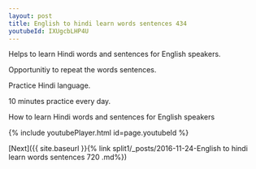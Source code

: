 ```yaml
---
layout: post
title: English to hindi learn words sentences 434 
youtubeId: IXUgcbLHP4U
---
```

 
 
Helps to learn Hindi words and sentences for English speakers.

Opportunitiy to repeat the words sentences. 

Practice Hindi language. 
 
10 minutes practice every day. 
 
How to learn Hindi words and sentences for English speakers 
 
{% include youtubePlayer.html id=page.youtubeId %}
 
 
[Next]({{ site.baseurl }}{% link  split1/_posts/2016-11-24-English to hindi learn words sentences 720 .md%})
 
